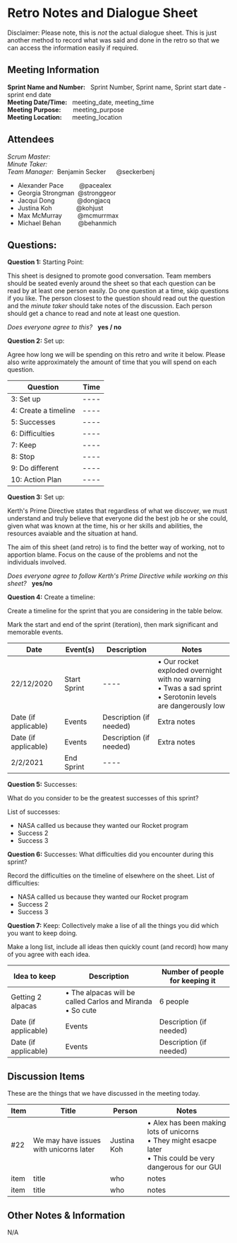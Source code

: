 # Retro Notes and Dialogue Sheet

<!-- Please leave this disclaimer in for the markers -->
Disclaimer: Please note, this is _not_ the actual dialogue sheet. This is just another method to record what was said and done in the retro so that we can access the information easily if required.

## Meeting Information
**Sprint Name and Number:** &nbsp; Sprint Number, Sprint name, Sprint start date - sprint end date   
**Meeting Date/Time:** &nbsp; meeting_date, meeting_time  
**Meeting Purpose:** &nbsp; &nbsp; &nbsp; meeting_purpose  
**Meeting Location:** &nbsp; &nbsp; &nbsp;meeting_location  

## Attendees
<!-- Please put the scrum master and the minute taker at the top of the list in bold -->
<!-- Delete whoever did not attend the meeting and make sure to add the scrum master and minute taker to the correct headings, and remove them from the list-->
_Scrum Master:_  
_Minute Taker:_  
_Team Manager:_ &nbsp;Benjamin Secker&nbsp; &nbsp;&nbsp; &nbsp;@seckerbenj
- Alexander Pace &nbsp; &nbsp; &nbsp; &nbsp; @pacealex
- Georgia Strongman &nbsp;@stronggeor
- Jacqui Dong &nbsp; &nbsp; &nbsp; &nbsp; &nbsp; &nbsp; @dongjacq
- Justina Koh &nbsp; &nbsp; &nbsp; &nbsp; &nbsp; &nbsp; &nbsp;@kohjust
- Max McMurray &nbsp; &nbsp; &nbsp; &nbsp; @mcmurrmax 
- Michael Behan &nbsp; &nbsp; &nbsp; &nbsp; &nbsp;@behanmich 


## Questions:
**Question 1:** Starting Point:

This sheet is designed to promote good conversation. Team members should be seated evenly around the sheet so that each question can be read by at least one person easily. Do one question at a time, skip questions if you like. The person closest to the question should read out the question and the _minute taker_ should take notes of the discussion. Each person should get a chance to read and note at least one question. 

_Does everyone agree to this?_ &nbsp; **yes / no**

**Question 2:** Set up:

Agree how long we will be spending on this retro and write it below. Please also write approximately the amount of time that you will spend on each question. 

Question | Time 
---- | ---- 
3: Set up | ----
4: Create a timeline | ---- 
5: Successes| ---- 
6: Difficulties | ---- 
7: Keep | ---- 
8: Stop | ---- 
9: Do different | ---- 
10: Action Plan | ---- 

**Question 3:** Set up:

Kerth's Prime Directive states that regardless of what we discover, we must understand and truly believe that everyone did the best job he or she could, given what was known at the time, his or her skills and abilities, the resources avaiable and the situation at hand. 

The aim of this sheet (and retro) is to find the better way of working, not to apportion blame. Focus on the cause of the problems and not the individuals involved. 


_Does everyone agree to follow Kerth's Prime Directive while working on this sheet?_ &nbsp; **yes/no**

**Question 4:** Create a timeline:

Create a timeline for the sprint that you are considering in the table below.

Mark the start and end of the sprint (iteration), then mark significant and memorable events.

Date | Event(s) | Description | Notes |
---- | ---- | ---- | ---- |
22/12/2020 | Start Sprint | ---- | • Our rocket exploded overnight with no warning<br>• Twas a sad sprint<br>• Serotonin levels are dangerously low<br>|
Date (if applicable) | Events | Description (if needed) | Extra notes |
Date (if applicable) | Events | Description (if needed) | Extra notes |
2/2/2021 | End Sprint | ---- | 

**Question 5:** Successes:
<!-- The first line is an example of how it should be filled out. Please delete. -->

What do you consider to be the greatest successes of this sprint?

List of successes:
- NASA callled us because they wanted our Rocket program
- Success 2
- Success 3


**Question 6:** Successes:
What difficulties did you encounter during this sprint?

Record the difficulties on the timeline of elsewhere on the sheet.
List of difficulties:
- NASA callled us because they wanted our Rocket program
- Success 2
- Success 3

**Question 7:** Keep:
Collectively make a lise of all the things you did which you want to keep doing. 

Make a long list, include all ideas then quickly count (and record) how many of you agree with each idea.

Idea to keep | Description | Number of people for keeping it |
---- | ---- | ---- | 
Getting 2 alpacas | • The alpacas will be called Carlos and Miranda <br>• So cute<br> | 6 people 
Date (if applicable) | Events | Description (if needed)
Date (if applicable) | Events | Description (if needed)


## Discussion Items
<!-- The first line is an example of how it should be filled out. Please delete. -->
These are the things that we have discussed in the meeting today.

Item | Title | Person | Notes |
---- | ---- | ---- | ---- |
#22 | We may have issues with unicorns later | Justina Koh | • Alex has been making lots of unicorns<br>• They might esacpe later<br>• This could be very dangerous for our GUI<br>|
item | title | who | notes |
item | title | who | notes |


## Other Notes & Information

N/A

